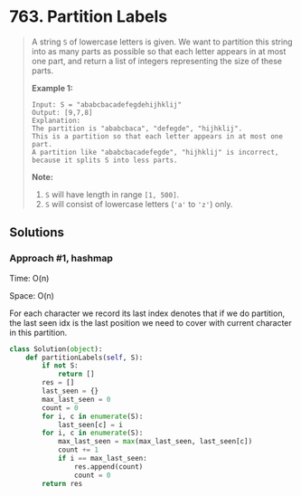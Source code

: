 # 763. Partition Labels

> A string `S` of lowercase letters is given. We want to partition this string into as many parts as possible so that each letter appears in at most one part, and return a list of integers representing the size of these parts.
>
> **Example 1:**  
>
>
> ```text
> Input: S = "ababcbacadefegdehijhklij"
> Output: [9,7,8]
> Explanation:
> The partition is "ababcbaca", "defegde", "hijhklij".
> This is a partition so that each letter appears in at most one part.
> A partition like "ababcbacadefegde", "hijhklij" is incorrect, because it splits S into less parts.
> ```
>
> **Note:**  
>
>
> 1. `S` will have length in range `[1, 500]`.
> 2. `S` will consist of lowercase letters \(`'a'` to `'z'`\) only.

## Solutions

### Approach \#1, hashmap

Time: O\(n\)

Space: O\(n\)

For each character we record its last index denotes that if we do partition, the last seen idx is the last position we need to cover with current character in this partition.

```python
class Solution(object):
    def partitionLabels(self, S):
        if not S:
            return []
        res = []
        last_seen = {}
        max_last_seen = 0
        count = 0
        for i, c in enumerate(S):
            last_seen[c] = i
        for i, c in enumerate(S):
            max_last_seen = max(max_last_seen, last_seen[c])
            count += 1
            if i == max_last_seen:
                res.append(count)
                count = 0
        return res
```

